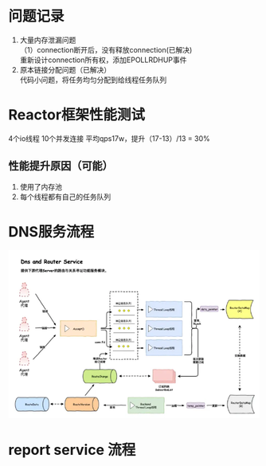# 问题记录

1. 大量内存泄漏问题   
（1）connection断开后，没有释放connection(已解决)  
    重新设计connection所有权，添加EPOLLRDHUP事件
2. 原本链接分配问题（已解决）  
   代码小问题，将任务均匀分配到给线程任务队列
# Reactor框架性能测试
4个io线程
10个并发连接
平均qps17w，提升（17-13）/13 = 30%
## 性能提升原因（可能）
1. 使用了内存池
2. 每个线程都有自己的任务队列

# DNS服务流程
![DNS SERVICE](./res/3-Lars-dnsserver.webp "DNS SERVICE")
# report service 流程

